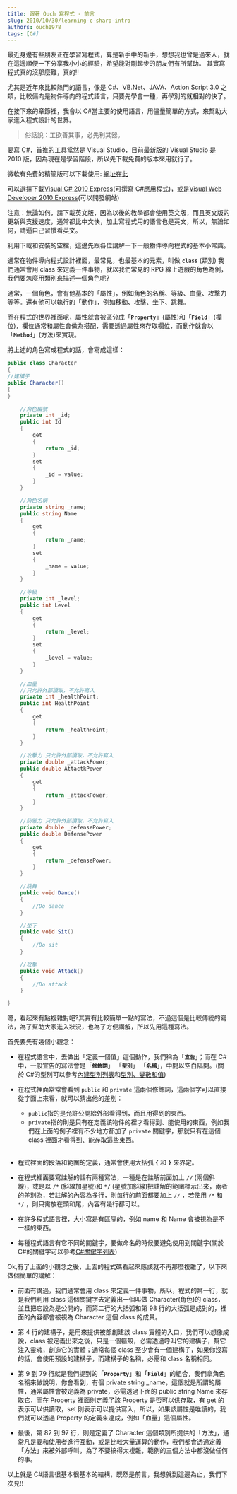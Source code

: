 ```yaml
---
title: 跟著 Ouch 寫程式 - 前言
slug: 2010/10/30/learning-c-sharp-intro
authors: ouch1978
tags: [C#]
---
```


最近身邊有些朋友正在學習寫程式，算是新手中的新手，想想我也曾是過來人，就在這邊順便一下分享我小小的經驗，希望能對剛起步的朋友們有所幫助。
其實寫程式真的沒那麼難，真的!!

<!--truncate-->

尤其是近年來比較熱門的語言，像是 C#、VB.Net、JAVA、Action Script 3.0 之類，比較偏向是物件導向的程式語言，只要先學會一種，再學別的就相對的快了。

在接下來的章節裡，我會以 C#當主要的使用語言，用儘量簡單的方式，來幫助大家進入程式設計的世界。

> 俗話說：工欲善其事，必先利其器。

要寫 C#，首推的工具當然是 Visual Studio，目前最新版的 Visual Studio 是 2010 版，因為現在是學習階段，所以先下載免費的版本來用就行了。

微軟有免費的精簡版可以下載使用: [網址在此](http://www.microsoft.com/express/Downloads/#2010-Visual-Web-Developer "http://www.microsoft.com/express/Downloads/#2010-Visual-Web-Developer")

可以選擇下載[Visual C# 2010 Express](http://www.microsoft.com/express/Downloads/#2010-Visual-CS)(可撰寫 C#應用程式)，或是[Visual Web Developer 2010 Express](http://www.microsoft.com/express/Downloads/#2010-Visual-Web-Developer)(可以開發網站)

注意：無論如何，請下載英文版，因為以後的教學都會使用英文版，而且英文版的更新與支援速度，通常都比中文快，加上寫程式用的語言也是英文，所以，無論如何，請逼自己習慣看英文。

利用下載和安裝的空檔，這邊先跟各位講解一下一般物件導向程式的基本小常識。

通常在物件導向程式設計裡面，最常見，也最基本的元素，叫做 **`class`** (類別)
我們通常會用 class 來定義一件事物，就以我們常見的 RPG 線上遊戲的角色為例，我們要怎麼用類別來描述一個角色呢?

通常，一個角色，會有他基本的「屬性」，例如角色的名稱、等級、血量、攻擊力等等。還有他可以執行的「動作」，例如移動、攻擊、坐下、跳舞。

而在程式的世界裡面呢，屬性就會被區分成「**`Property`**」(屬性)和「**`Field`**」(欄位)，欄位通常和屬性會做為搭配，需要透過屬性來存取欄位，而動作就會以「**`Method`**」(方法)來實現。

將上述的角色寫成程式的話，會寫成這樣：

```csharp title="Character.cs"
public class Character
{
//建構子
public Character()
{
}

    //角色編號
    private int _id;
    public int Id
    {
        get
        {
            return _id;
        }
        set
        {
            _id = value;
        }
    }

    //角色名稱
    private string _name;
    public string Name
    {
        get
        {
            return _name;
        }
        set
        {
            _name = value;
        }
    }

    //等級
    private int _level;
    public int Level
    {
        get
        {
            return _level;
        }
        set
        {
            _level = value;
        }
    }

    //血量
    //只允許外部讀取，不允許寫入
    private int _healthPoint;
    public int HealthPoint
    {
        get
        {
            return _healthPoint;
        }
    }

    //攻擊力 只允許外部讀取，不允許寫入
    private double _attackPower;
    public double AttactkPower
    {
        get
        {
            return _attackPower;
        }
    }

    //防禦力 只允許外部讀取，不允許寫入
    private double _defensePower;
    public double DefensePower
    {
        get
        {
            return _defensePower;
        }
    }

    //跳舞
    public void Dance()
    {
        //Do dance
    }

    //坐下
    public void Sit()
    {
        //Do sit
    }

    //攻擊
    public void Attack()
    {
        //Do attack
    }

}
```

嗯，看起來有點複雜對吧?其實有比較簡單一點的寫法，不過這個是比較傳統的寫法，為了幫助大家進入狀況，也為了方便講解，所以先用這種寫法。

首先要先有幾個小觀念：

- 在程式語言中，去做出「定義一個值」這個動作，我們稱為「**`宣告`**」；而在 C#中，一般宣告的寫法會是「**`修飾詞`**」 「**`型別`**」 「**`名稱`**」，中間以空白隔開。(關於 C#的型別可以參考[內建型別列表](http://msdn.microsoft.com/zh-tw/library/ya5y69ds.aspx)和[型別、變數和值](http://msdn.microsoft.com/zh-tw/library/ms173104.aspx))

- 在程式裡面常常會看到 `public` 和 `private` 這兩個修飾詞，這兩個字可以直接從字面上來看，就可以猜出他的差別：

  - `public`指的是允許公開給外部看得到，而且用得到的東西。
  - `private`指的則是只有在定義該物件的裡才看得到、能使用的東西，例如我們在上面的例子裡有不少地方都加了 `private` 關鍵字，那就只有在這個 class 裡面才看得到、能存取這些東西。
    <br/><br/>

- 程式裡面的段落和範圍的定義，通常會使用大括弧 **`{`** 和 **`}`** 來界定。

- 在程式裡面要寫註解的話有兩種寫法，一種是在註解前面加上 **`//`** (兩個斜線)，或是以 **`/*`** (斜線加星號)和 **`*/`** (星號加斜線)把註解的範圍標示出來，兩者的差別為，若註解的內容為多行，則每行的前面都要加上 `//` ，若使用 `/*` 和 `*/` ，則只需放在頭和尾，內容有幾行都可以。

- 在許多程式語言裡，大小寫是有區隔的，例如 name 和 Name 會被視為是不一樣的東西。

- 每種程式語言有它不同的關鍵字，要做命名的時候要避免使用到關鍵字(關於 C#的關鍵字可以參考[C#關鍵字列表](http://msdn.microsoft.com/zh-tw/library/x53a06bb.aspx))

Ok,有了上面的小觀念之後，上面的程式碼看起來應該就不再那麼複雜了，以下來做個簡單的講解：

- 前面有講過，我們通常會用 class 來定義一件事物，所以，程式的第一行，就是我們利用 class 這個關鍵字去定義出一個叫做 Character(角色)的 class，並且把它設為是公開的，而第二行的大括弧和第 98 行的大括弧是成對的，裡面的內容都會被視為 Character 這個 class 的成員。

- 第 4 行的建構子，是用來提供被部創建該 class 實體的入口，我們可以想像成說，class 被定義出來之後，只是一個軀殼，必需透過呼叫它的建構子，幫它注入靈魂，創造它的實體；通常每個 class 至少會有一個建構子，如果你沒寫的話，會使用預設的建構子，而建構子的名稱，必需和 class 名稱相同。

- 第 9 到 79 行就是我們提到的「**`Property`**」和「**`Field`**」的組合，我們拿角色名稱來做說明，你會看到，有個 private string \_name，這個就是所謂的屬性，通常屬性會被定義為 private，必需透過下面的 public string Name 來存取它，而在 Property 裡面則定義了該 Property 是否可以供存取，有 get 的表示可以供讀取，set 則表示可以提供寫入，所以，如果該屬性是唯讀的，我們就可以透過 Property 的定義來達成，例如「血量」這個屬性。

- 最後，第 82 到 97 行，則是定義了 Character 這個類別所提供的「方法」，通常凡是要和使用者進行互動，或是比較大量運算的動作，我們都會透過定義「方法」來被外部呼叫，為了不要搞得太複雜，範例的三個方法中都沒做任何的事。

以上就是 C#語言很基本很基本的結構，既然是前言，我想就到這邊為止，我們下次見!!
